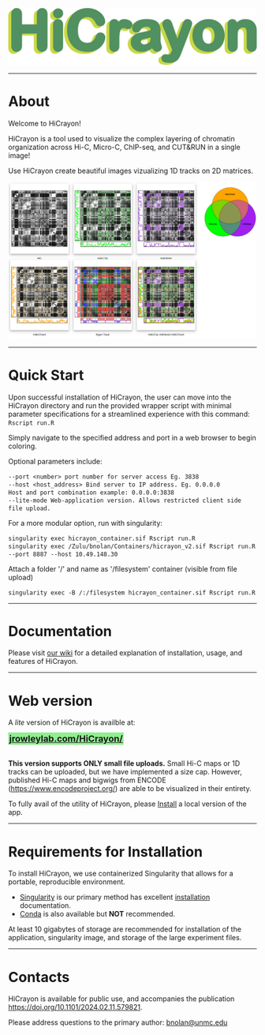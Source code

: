 <div style="text-align: center;">
  <img src="www/logo/hicrayon_logo.png" alt="HiCrayon Logo" width="750" />
</div>

------------------------------------------
# About

Welcome to HiCrayon! 

HiCrayon is a tool used to visualize the complex layering of chromatin organization across Hi-C, Micro-C, ChIP-seq, and CUT&RUN in a single image!

Use HiCrayon create beautiful images vizualizing 1D tracks on 2D matrices.

<div style="text-align: center;">
  <img src="/www/logo/Magnum_Opus.png" alt="Magnum_Opus" width="1200" />
</div>

------------------------------------------
# Quick Start

Upon successful installation of HiCrayon, the user can move into the HiCrayon directory and run the provided wrapper script with minimal parameter specifications for a streamlined experience with this command:
```Rscript run.R```

Simply navigate to the specified address and port in a web browser to begin coloring.

Optional parameters include:
```
--port <number> port number for server access Eg. 3838
--host <host_address> Bind server to IP address. Eg. 0.0.0.0
Host and port combination example: 0.0.0.0:3838
--lite-mode Web-application version. Allows restricted client side file upload.
```

For a more modular option, run with singularity:
```
singularity exec hicrayon_container.sif Rscript run.R
singularity exec /Zulu/bnolan/Containers/hicrayon_v2.sif Rscript run.R --port 8887 --host 10.49.148.30
```
Attach a folder '/' and name as '/filesystem' container (visible from file upload)
```
singularity exec -B /:/filesystem hicrayon_container.sif Rscript run.R
```

---------------------------------------------
# Documentation

Please visit [our wiki](https://github.com/JRowleyLab/HiCrayon/wiki) for a detailed explanation of installation, usage, and features of HiCrayon.

---------------------------------------------
# Web version

A *lite* version of HiCrayon is availble at:

<span style="background-color: lightgreen; font-size: 18px; padding: 2px;">
  <a href="https://jrowleylab.com/HiCrayon/" style="font-weight: bold;">jrowleylab.com/HiCrayon/</a>
</span>
</br></br>

**This version supports ONLY small file uploads.**
Small Hi-C maps or 1D tracks can be uploaded, but we have implemented a size cap. However, published Hi-C maps and bigwigs from ENCODE (https://www.encodeproject.org/) are able to be visualized in their entirety.
<!-- and locally stored small bedGraph files. -->

To fully avail of the utility of HiCrayon, please [Install](/www/md_pages/installation.md) a local version of the app.

---------------------------------------------
# Requirements for Installation
To install HiCrayon, we use containerized Singularity that allows for a portable, reproducible environment.  
* [Singularity](https://github.com/JRowleyLab/HiCrayon/wiki/installation) is our primary method has excellent [installation](https://docs.sylabs.io/guides/3.0/user-guide/installation.html) documentation.
* [Conda](https://github.com/JRowleyLab/HiCrayon/wiki/installation) is also available but **NOT** recommended.

At least 10 gigabytes of storage are recommended for installation of the application, singularity image, and storage of the large experiment files.

---------------------------------------------
# Contacts
HiCrayon is available for public use, and accompanies the publication  https://doi.org/10.1101/2024.02.11.579821.

Please address questions to the primary author: bnolan@unmc.edu



